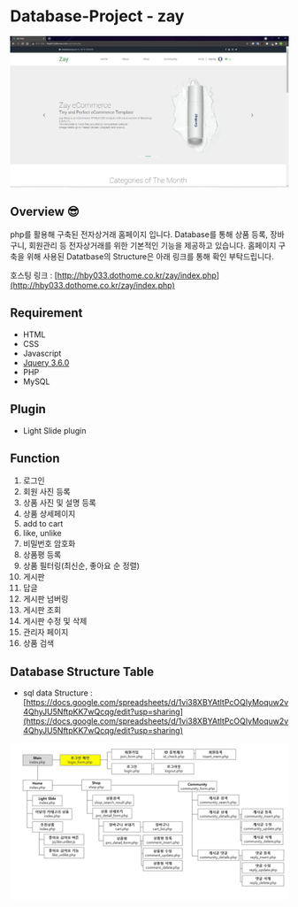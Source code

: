 # Database-Project - zay

![Database](./img/database2.png)

## Overview 😎

php를 활용해 구축된 전자상거래 홈페이지 입니다.  Database를 통해 상품 등록, 장바구니, 회원관리 등 전자상거래를 위한 기본적인 기능을 제공하고 있습니다.
홈페이지 구축을 위해 사용된 Datatbase의 Structure은 아래 링크를 통해 확인 부탁드립니다. 

호스팅 링크 : [http://hby033.dothome.co.kr/zay/index.php](http://hby033.dothome.co.kr/zay/index.php)

## Requirement

- HTML
- CSS
- Javascript
- [Jquery 3.6.0](https://code.jquery.com/)
- PHP
- MySQL

## Plugin

- Light Slide plugin

## Function

1. 로그인
2. 회원 사진 등록
3. 상품 사진 및 설명 등록
4. 상품 상세페이지
5. add to cart
6. like, unlike
7. 비밀번호 암호화
8. 상품평 등록
9. 상품 필터링(최신순, 좋아요 순 정렬)
10. 게시판
11. 답글
12. 게시판 넘버링
13. 게시판 조회
14. 게시판 수정 및 삭제
15. 관리자 페이지
16. 상품 검색

## Database Structure Table

- sql data Structure : [https://docs.google.com/spreadsheets/d/1vi38XBYAtltPcOQIyMoquw2v4QhyJU5NftpKK7wQcqg/edit?usp=sharing](https://docs.google.com/spreadsheets/d/1vi38XBYAtltPcOQIyMoquw2v4QhyJU5NftpKK7wQcqg/edit?usp=sharing)

![Structure](./img/database1.png)

